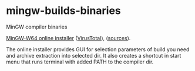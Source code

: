 # mingw-builds-binaries
MinGW compiler binaries

[MinGW-W64 online installer](https://github.com/Vuniverse0/mingwInstaller/releases/download/1.1.1/mingwInstaller.exe) ([VirusTotal]( https://www.virustotal.com/gui/file/3b95ede67b00eed3706e27acabbb9a7636684131bbd6d835809856ad25137687?nocache=1)), ([sources](https://github.com/Vuniverse0/mingwInstaller)).

The online installer provides GUI for selection parameters of build you need and archive extraction into selected dir. 
It also creates a shortcut in start menu that runs terminal with added PATH to the compiler dir.
